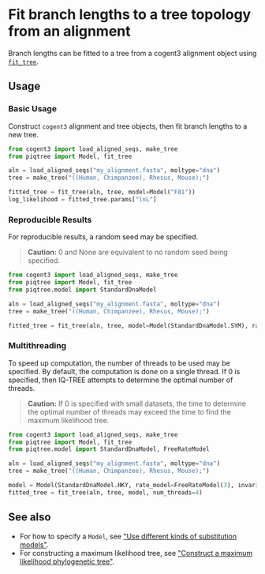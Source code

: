 # Fit branch lengths to a tree topology from an alignment

Branch lengths can be fitted to a tree from a cogent3 alignment object
using [`fit_tree`](../api/tree/fit_tree.md).

## Usage

### Basic Usage

Construct `cogent3` alignment and tree objects, then fit branch lengths to a new tree.

```python
from cogent3 import load_aligned_seqs, make_tree
from piqtree import Model, fit_tree

aln = load_aligned_seqs("my_alignment.fasta", moltype="dna")
tree = make_tree("((Human, Chimpanzee), Rhesus, Mouse);")

fitted_tree = fit_tree(aln, tree, model=Model("F81"))
log_likelihood = fitted_tree.params["lnL"]
```

### Reproducible Results

For reproducible results, a random seed may be specified.
> **Caution:** 0 and None are equivalent to no random seed being specified.

```python
from cogent3 import load_aligned_seqs, make_tree
from piqtree import Model, fit_tree
from piqtree.model import StandardDnaModel

aln = load_aligned_seqs("my_alignment.fasta", moltype="dna")
tree = make_tree("((Human, Chimpanzee), Rhesus, Mouse);")

fitted_tree = fit_tree(aln, tree, model=Model(StandardDnaModel.SYM), rand_seed=42)
```

### Multithreading

To speed up computation, the number of threads to be used may be specified.
By default, the computation is done on a single thread. If 0 is specified,
then IQ-TREE attempts to determine the optimal number of threads.

> **Caution:** If 0 is specified with small datasets, the time to determine the
> optimal number of threads may exceed the time to find the maximum likelihood
> tree.

```python
from cogent3 import load_aligned_seqs, make_tree
from piqtree import Model, fit_tree
from piqtree.model import StandardDnaModel, FreeRateModel

aln = load_aligned_seqs("my_alignment.fasta", moltype="dna")
tree = make_tree("((Human, Chimpanzee), Rhesus, Mouse);")

model = Model(StandardDnaModel.HKY, rate_model=FreeRateModel(3), invariant_sites=True)
fitted_tree = fit_tree(aln, tree, model, num_threads=4)
```

## See also

- For how to specify a `Model`, see ["Use different kinds of substitution models"](using_substitution_models.md).
- For constructing a maximum likelihood tree, see ["Construct a maximum likelihood phylogenetic tree"](construct_ml_tree.md).
